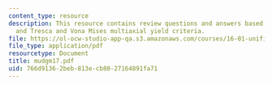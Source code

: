 ```yaml
---
content_type: resource
description: This resource contains review questions and answers based on carbon nano-tubes,
  and Tresca and Vona Mises multiaxial yield criteria.
file: https://ol-ocw-studio-app-qa.s3.amazonaws.com/courses/16-01-unified-engineering-i-ii-iii-iv-fall-2005-spring-2006/766d91362beb813ecb8027164891fa71_mudgm17.pdf
file_type: application/pdf
resourcetype: Document
title: mudgm17.pdf
uid: 766d9136-2beb-813e-cb80-27164891fa71
---
```

